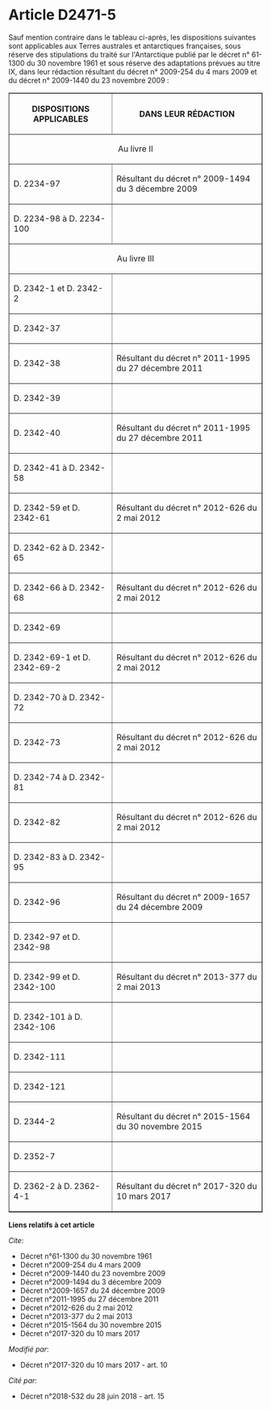 # Article D2471-5

Sauf mention contraire dans le tableau ci-après, les dispositions suivantes sont applicables aux Terres australes et
antarctiques françaises, sous réserve des stipulations du traité sur l'Antarctique publié par le  décret n° 61-1300 du 30
novembre 1961  et sous réserve des adaptations prévues au titre IX, dans leur rédaction résultant du  décret n° 2009-254 du 4
mars 2009  et du  décret n° 2009-1440 du 23 novembre 2009  :

<table border="1">
    <tbody>
      <tr>
        <th>

DISPOSITIONS APPLICABLES

</th>
        <th>

DANS LEUR RÉDACTION

</th>
      </tr>
      <tr>
        <td colspan="2" align="center" valign="middle">

Au livre II

</td>
      </tr>
      <tr>
        <td align="left" valign="middle">

D. 2234-97

</td>
        <td valign="middle" align="left">

Résultant du  décret n° 2009-1494 du 3 décembre 2009 

</td>
      </tr>
      <tr>
        <td align="left" valign="middle">

D. 2234-98 à D. 2234-100

</td>
        <td align="left" valign="middle">
      </td></tr>
      <tr>
        <td valign="middle" align="center" colspan="2">

Au livre III

</td>
      </tr>
      <tr>
        <td align="left" valign="middle">

D. 2342-1 et D. 2342-2

</td>
        <td align="left" valign="middle">
      </td></tr>
      <tr>
        <td align="left" valign="middle">

D. 2342-37

</td>
        <td valign="middle" align="left">
      </td></tr>
      <tr>
        <td valign="middle" align="left">

D. 2342-38

</td>
        <td valign="middle" align="left">

Résultant du  décret n° 2011-1995 du 27 décembre 2011 

</td>
      </tr>
      <tr>
        <td valign="middle" align="left">

D. 2342-39

</td>
        <td align="left" valign="middle">
      </td></tr>
      <tr>
        <td valign="middle" align="left">

D. 2342-40

</td>
        <td align="left" valign="middle">

Résultant du  décret n° 2011-1995 du 27 décembre 2011 

</td>
      </tr>
      <tr>
        <td valign="middle" align="left">

D. 2342-41 à D. 2342-58

</td>
        <td valign="middle" align="left">
      </td></tr>
      <tr>
        <td align="left" valign="middle">

D. 2342-59 et D. 2342-61

</td>
        <td align="left" valign="middle">

Résultant du  décret n° 2012-626 du 2 mai 2012 

</td>
      </tr>
      <tr>
        <td valign="middle" align="left">

D. 2342-62 à D. 2342-65

</td>
        <td valign="middle" align="left">
      </td></tr>
      <tr>
        <td valign="middle" align="left">

D. 2342-66 à D. 2342-68

</td>
        <td align="left" valign="middle">

Résultant du  décret n° 2012-626 du 2 mai 2012 

</td>
      </tr>
      <tr>
        <td align="left" valign="middle">

D. 2342-69

</td>
        <td valign="middle" align="left">
      </td></tr>
      <tr>
        <td valign="middle" align="left">

D. 2342-69-1 et D. 2342-69-2

</td>
        <td align="left" valign="middle">

Résultant du  décret n° 2012-626 du 2 mai 2012 

</td>
      </tr>
      <tr>
        <td align="left" valign="middle">

D. 2342-70 à D. 2342-72

</td>
        <td align="left" valign="middle">
      </td></tr>
      <tr>
        <td align="left" valign="middle">

D. 2342-73

</td>
        <td align="left" valign="middle">

Résultant du  décret n° 2012-626 du 2 mai 2012 

</td>
      </tr>
      <tr>
        <td valign="middle" align="left">

D. 2342-74 à D. 2342-81

</td>
        <td valign="middle" align="left">
      </td></tr>
      <tr>
        <td align="left" valign="middle">

D. 2342-82

</td>
        <td align="left" valign="middle">

Résultant du  décret n° 2012-626 du 2 mai 2012 

</td>
      </tr>
      <tr>
        <td align="left" valign="middle">

D. 2342-83 à D. 2342-95

</td>
        <td align="left" valign="middle">
      </td></tr>
      <tr>
        <td valign="middle" align="left">

D. 2342-96

</td>
        <td align="left" valign="middle">

Résultant du  décret n° 2009-1657 du 24 décembre 2009 

</td>
      </tr>
      <tr>
        <td align="left" valign="middle">

D. 2342-97 et D. 2342-98

</td>
        <td align="left" valign="middle">
      </td></tr>
      <tr>
        <td align="left" valign="middle">

D. 2342-99 et D. 2342-100

</td>
        <td valign="middle" align="left">

Résultant du  décret n° 2013-377 du 2 mai 2013 

</td>
      </tr>
      <tr>
        <td align="left" valign="middle">

D. 2342-101 à D. 2342-106

</td>
        <td align="left" valign="middle">
      </td></tr>
      <tr>
        <td align="left" valign="middle">

D. 2342-111

</td>
        <td align="left" valign="middle">
      </td></tr>
      <tr>
        <td valign="middle" align="left">

D. 2342-121

</td>
        <td align="left" valign="middle">
      </td></tr>
      <tr>
        <td align="left" valign="middle">

D. 2344-2

</td>
        <td valign="middle" align="left">

Résultant du  décret n° 2015-1564 du 30 novembre 2015 

</td>
      </tr>
      <tr>
        <td valign="middle" align="left">

D. 2352-7

</td>
        <td align="left" valign="middle">
      </td></tr>
      <tr>
        <td align="left" valign="middle">

D. 2362-2 à D. 2362-4-1

</td>
        <td align="left" valign="middle">

Résultant du  décret n° 2017-320 du 10 mars 2017 </td>
      </tr>
    </tbody>
  </table>

**Liens relatifs à cet article**

_Cite_:

  - Décret n°61-1300 du 30 novembre 1961
  - Décret n°2009-254 du 4 mars 2009
  - Décret n°2009-1440 du 23 novembre 2009
  - Décret n°2009-1494 du 3 décembre 2009
  - Décret n°2009-1657 du 24 décembre 2009
  - Décret n°2011-1995 du 27 décembre 2011
  - Décret n°2012-626 du 2 mai 2012
  - Décret n°2013-377 du 2 mai 2013
  - Décret n°2015-1564 du 30 novembre 2015
  - Décret n°2017-320 du 10 mars 2017

_Modifié par_:

  - Décret n°2017-320 du 10 mars 2017 - art. 10

_Cité par_:

  - Décret n°2018-532 du 28 juin 2018 - art. 15
